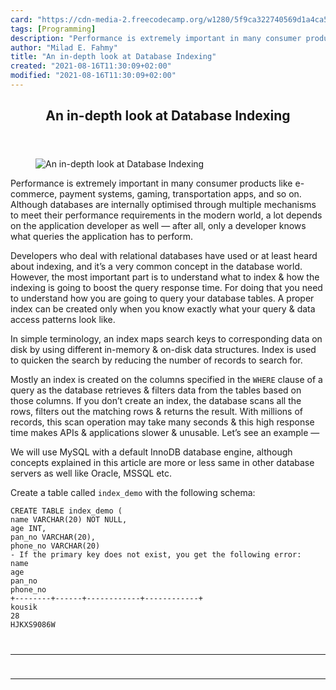```yaml
---
card: "https://cdn-media-2.freecodecamp.org/w1280/5f9ca322740569d1a4ca596f.jpg"
tags: [Programming]
description: "Performance is extremely important in many consumer products "
author: "Milad E. Fahmy"
title: "An in-depth look at Database Indexing"
created: "2021-08-16T11:30:09+02:00"
modified: "2021-08-16T11:30:09+02:00"
---
```

<div class="site-wrapper">
<main id="site-main" class="site-main outer">
<div class="inner">
<article class="post-full post tag-programming tag-mysql tag-database tag-software-development tag-technology ">
<header class="post-full-header">
<h1 class="post-full-title">An in-depth look at Database Indexing</h1>
</header>
<figure class="post-full-image">
<picture>
<source media="(max-width: 700px)" sizes="1px" srcset="data:image/gif;base64,R0lGODlhAQABAIAAAAAAAP///yH5BAEAAAAALAAAAAABAAEAAAIBRAA7 1w">
<source media="(min-width: 701px)" sizes="(max-width: 800px) 400px,
(max-width: 1170px) 700px,
1400px" srcset="https://cdn-media-2.freecodecamp.org/w1280/5f9ca322740569d1a4ca596f.jpg 300w,
https://cdn-media-2.freecodecamp.org/w1280/5f9ca322740569d1a4ca596f.jpg 600w,
https://cdn-media-2.freecodecamp.org/w1280/5f9ca322740569d1a4ca596f.jpg 1000w,
https://cdn-media-2.freecodecamp.org/w1280/5f9ca322740569d1a4ca596f.jpg 2000w">
<img onerror="this.style.display='none'" src="https://cdn-media-2.freecodecamp.org/w1280/5f9ca322740569d1a4ca596f.jpg" alt="An in-depth look at Database Indexing">
</picture>
</figure>
<section class="post-full-content">
<div class="post-content">
<p>Performance is extremely important in many consumer products like e-commerce, payment systems, gaming, transportation apps, and so on. Although databases are internally optimised through multiple mechanisms to meet their performance requirements in the modern world, a lot depends on the application developer as well — after all, only a developer knows what queries the application has to perform.</p><p>Developers who deal with relational databases have used or at least heard about indexing, and it’s a very common concept in the database world. However, the most important part is to understand what to index &amp; how the indexing is going to boost the query response time. For doing that you need to understand how you are going to query your database tables. A proper index can be created only when you know exactly what your query &amp; data access patterns look like.</p><p>In simple terminology, an index maps search keys to corresponding data on disk by using different in-memory &amp; on-disk data structures. Index is used to quicken the search by reducing the number of records to search for.</p><p>Mostly an index is created on the columns specified in the <code>WHERE</code> clause of a query as the database retrieves &amp; filters data from the tables based on those columns. If you don’t create an index, the database scans all the rows, filters out the matching rows &amp; returns the result. With millions of records, this scan operation may take many seconds &amp; this high response time makes APIs &amp; applications slower &amp; unusable. Let’s see an example —</p><p>We will use MySQL with a default InnoDB database engine, although concepts explained in this article are more or less same in other database servers as well like Oracle, MSSQL etc.</p><p>Create a table called <code>index_demo</code> with the following schema:</p><pre><code class="language-sql">CREATE TABLE index_demo (
name VARCHAR(20) NOT NULL,
age INT,
pan_no VARCHAR(20),
phone_no VARCHAR(20)
- If the primary key does not exist, you get the following error:
name
age
pan_no
phone_no
+--------+------+------------+------------+
kousik
28
HJKXS9086W
</div>
<hr>
<hr>
</section>
</article>
</div>
</main>
</div>
<!-- Google Tag Manager (noscript) -->
<!-- End Google Tag Manager (noscript) -->
